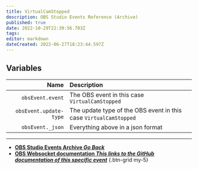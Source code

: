 ```yaml
---
title: VirtualCamStopped
description: OBS Studio Events Reference (Archive)
published: true
date: 2022-10-29T22:39:56.703Z
tags: 
editor: markdown
dateCreated: 2022-06-27T18:23:44.597Z
---
```


## Variables
Name | Description
----:|:------------
`obsEvent.event` | The OBS event in this case `VirtualCamStopped`
`obsEvent.update-type` | The update type of the OBS event in this case `VirtualCamStopped`
`obsEvent._json` | Everything above in a json format

---

- [<i class="mdi mdi-chevron-left"></i>**OBS Studio Events Archive *Go Back***](/Broadcasters/OBS/Archive/Events)
- [<i class="mdi mdi-github"></i> **OBS Websocket documentation *This links to the GitHub documentation of this specific event***](https://github.com/obsproject/obs-websocket/blob/4.x-current/docs/generated/protocol.md#virtualcamstopped)
{.btn-grid my-5}